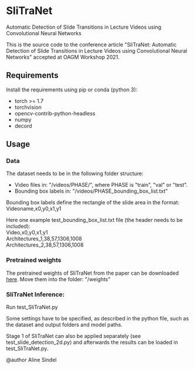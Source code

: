 # SliTraNet
Automatic Detection of Slide Transitions in Lecture Videos using Convolutional Neural Networks

This is the source code to the conference article "SliTraNet: Automatic Detection of Slide Transitions in Lecture Videos using Convolutional Neural Networks" accepted at OAGM Workshop 2021.

## Requirements

Install the requirements using pip or conda (python 3):
- torch >= 1.7
- torchvision
- opencv-contrib-python-headless
- numpy
- decord

## Usage

### Data

The dataset needs to be in the following folder structure:
- Video files in: "/videos/PHASE/", where PHASE is "train", "val" or "test".
- Bounding box labels in: "/videos/PHASE_bounding_box_list.txt"

Bounding box labels define the rectangle of the slide area in the format: Videoname,x0,y0,x1,y1

Here one example test_bounding_box_list.txt file (the header needs to be included):  
Video,x0,y0,x1,y1  
Architectures_1,38,57,1306,1008  
Architectures_2,38,57,1306,1008  


### Pretrained weights

The pretrained weights of SliTraNet from the paper can be downloaded [here](https://drive.google.com/drive/folders/1aQDVplbbpt-zgH2O1q7685AZ1hl0BsVV?usp=sharing).
Move them into the folder: "/weights"

### SliTraNet Inference: 

Run test_SliTraNet.py 

Some settings have to be specified, as described in the python file, such as the dataset and output folders and model paths.

Stage 1 of SliTraNet can also be applied separately (see test_slide_detection_2d.py) and afterwards the results can be loaded in test_SliTraNet.py.


@author Aline Sindel
